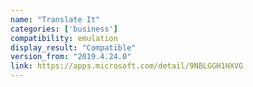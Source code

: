 ```yaml
---
name: "Translate It"
categories: ['business']
compatibility: emulation
display_result: "Compatible"
version_from: "2019.4.24.0"
link: https://apps.microsoft.com/detail/9NBLGGH1HXVG
---
```

